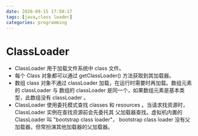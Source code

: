 ```yaml
---
date: 2020-09-15 17:50:17
tags: [java,class loader]
categories: programming
---
```


# ClassLoader

- ClassLoader 用于加载文件系统中 class 文件。
- 每个 Class 对象都可以通过 getClassLoader() 方法获取到其加载器。
- 数组 class 对象不通过 classLoader 加载，在运行时需要时再加载。数组元素的 classLoader 与 数组的 classLoader 是同一个，如果数组元素是基本类型，此数组没有 classLoader 。
- ClassLoader 使用委托模式查找 classes 和 resources 。当请求找资源时，ClassLoader 实例在查找资源前会先委托其 父加载器查找。虚拟机内置的 ClassLoader 叫 "bootstrap class loader"， bootstrap class loader 没有父加载器，但常扮演其他加载器的父加载器。
